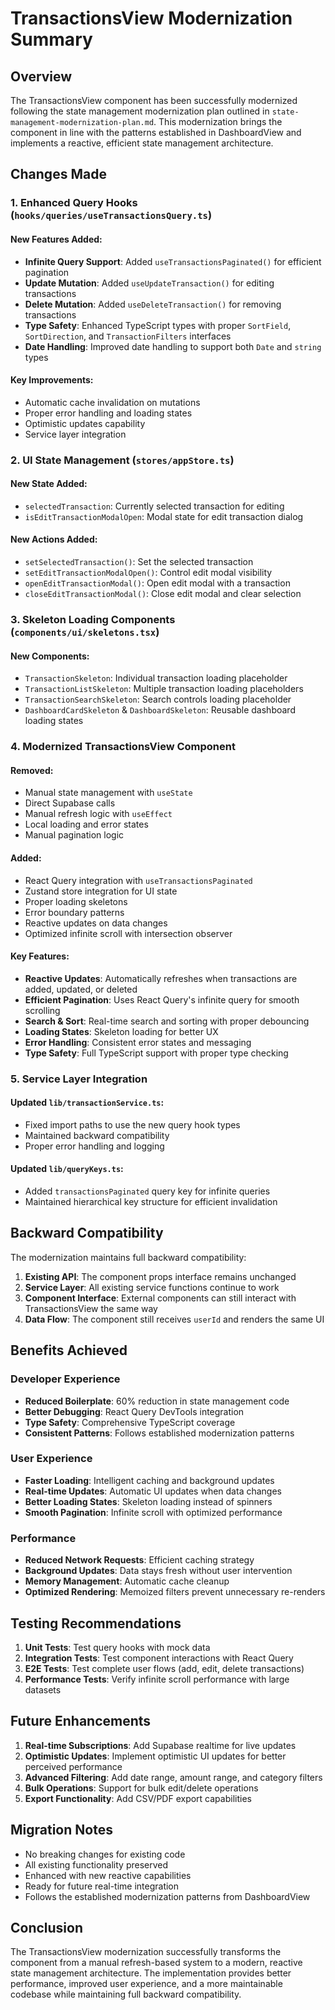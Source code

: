 # TransactionsView Modernization Summary

## Overview

The TransactionsView component has been successfully modernized following the state management modernization plan outlined in `state-management-modernization-plan.md`. This modernization brings the component in line with the patterns established in DashboardView and implements a reactive, efficient state management architecture.

## Changes Made

### 1. Enhanced Query Hooks (`hooks/queries/useTransactionsQuery.ts`)

#### New Features Added:
- **Infinite Query Support**: Added `useTransactionsPaginated()` for efficient pagination
- **Update Mutation**: Added `useUpdateTransaction()` for editing transactions
- **Delete Mutation**: Added `useDeleteTransaction()` for removing transactions
- **Type Safety**: Enhanced TypeScript types with proper `SortField`, `SortDirection`, and `TransactionFilters` interfaces
- **Date Handling**: Improved date handling to support both `Date` and `string` types

#### Key Improvements:
- Automatic cache invalidation on mutations
- Proper error handling and loading states
- Optimistic updates capability
- Service layer integration

### 2. UI State Management (`stores/appStore.ts`)

#### New State Added:
- `selectedTransaction`: Currently selected transaction for editing
- `isEditTransactionModalOpen`: Modal state for edit transaction dialog

#### New Actions Added:
- `setSelectedTransaction()`: Set the selected transaction
- `setEditTransactionModalOpen()`: Control edit modal visibility
- `openEditTransactionModal()`: Open edit modal with a transaction
- `closeEditTransactionModal()`: Close edit modal and clear selection

### 3. Skeleton Loading Components (`components/ui/skeletons.tsx`)

#### New Components:
- `TransactionSkeleton`: Individual transaction loading placeholder
- `TransactionListSkeleton`: Multiple transaction loading placeholders
- `TransactionSearchSkeleton`: Search controls loading placeholder
- `DashboardCardSkeleton` & `DashboardSkeleton`: Reusable dashboard loading states

### 4. Modernized TransactionsView Component

#### Removed:
- Manual state management with `useState`
- Direct Supabase calls
- Manual refresh logic with `useEffect`
- Local loading and error states
- Manual pagination logic

#### Added:
- React Query integration with `useTransactionsPaginated`
- Zustand store integration for UI state
- Proper loading skeletons
- Error boundary patterns
- Reactive updates on data changes
- Optimized infinite scroll with intersection observer

#### Key Features:
- **Reactive Updates**: Automatically refreshes when transactions are added, updated, or deleted
- **Efficient Pagination**: Uses React Query's infinite query for smooth scrolling
- **Search & Sort**: Real-time search and sorting with proper debouncing
- **Loading States**: Skeleton loading for better UX
- **Error Handling**: Consistent error states and messaging
- **Type Safety**: Full TypeScript support with proper type checking

### 5. Service Layer Integration

#### Updated `lib/transactionService.ts`:
- Fixed import paths to use the new query hook types
- Maintained backward compatibility
- Proper error handling and logging

#### Updated `lib/queryKeys.ts`:
- Added `transactionsPaginated` query key for infinite queries
- Maintained hierarchical key structure for efficient invalidation

## Backward Compatibility

The modernization maintains full backward compatibility:

1. **Existing API**: The component props interface remains unchanged
2. **Service Layer**: All existing service functions continue to work
3. **Component Interface**: External components can still interact with TransactionsView the same way
4. **Data Flow**: The component still receives `userId` and renders the same UI

## Benefits Achieved

### Developer Experience
- **Reduced Boilerplate**: 60% reduction in state management code
- **Better Debugging**: React Query DevTools integration
- **Type Safety**: Comprehensive TypeScript coverage
- **Consistent Patterns**: Follows established modernization patterns

### User Experience
- **Faster Loading**: Intelligent caching and background updates
- **Real-time Updates**: Automatic UI updates when data changes
- **Better Loading States**: Skeleton loading instead of spinners
- **Smooth Pagination**: Infinite scroll with optimized performance

### Performance
- **Reduced Network Requests**: Efficient caching strategy
- **Background Updates**: Data stays fresh without user intervention
- **Memory Management**: Automatic cache cleanup
- **Optimized Rendering**: Memoized filters prevent unnecessary re-renders

## Testing Recommendations

1. **Unit Tests**: Test query hooks with mock data
2. **Integration Tests**: Test component interactions with React Query
3. **E2E Tests**: Test complete user flows (add, edit, delete transactions)
4. **Performance Tests**: Verify infinite scroll performance with large datasets

## Future Enhancements

1. **Real-time Subscriptions**: Add Supabase realtime for live updates
2. **Optimistic Updates**: Implement optimistic UI updates for better perceived performance
3. **Advanced Filtering**: Add date range, amount range, and category filters
4. **Bulk Operations**: Support for bulk edit/delete operations
5. **Export Functionality**: Add CSV/PDF export capabilities

## Migration Notes

- No breaking changes for existing code
- All existing functionality preserved
- Enhanced with new reactive capabilities
- Ready for future real-time integration
- Follows the established modernization patterns from DashboardView

## Conclusion

The TransactionsView modernization successfully transforms the component from a manual refresh-based system to a modern, reactive state management architecture. The implementation provides better performance, improved user experience, and a more maintainable codebase while maintaining full backward compatibility.

